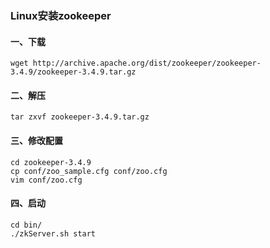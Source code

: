 ### Linux安装zookeeper

#### 一、下载

```
wget http://archive.apache.org/dist/zookeeper/zookeeper-3.4.9/zookeeper-3.4.9.tar.gz
```

#### 二、解压

```
tar zxvf zookeeper-3.4.9.tar.gz
```

#### 三、修改配置

```
cd zookeeper-3.4.9
cp conf/zoo_sample.cfg conf/zoo.cfg
vim conf/zoo.cfg
```

#### 四、启动

```
cd bin/
./zkServer.sh start
```
